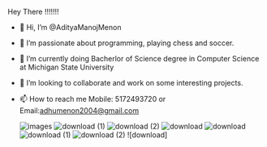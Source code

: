 Hey There !!!!!!!

- 👋 Hi, I’m @AdityaManojMenon
- 👀 I’m passionate about programming, playing chess and soccer.
- 🌱 I’m currently doing Bacherlor of Science degree in Computer Science at Michigan State University
- 💞️ I’m looking to collaborate and work on some interesting projects.
- 📫 How to reach me Mobile: 5172493720 or Email:adhumenon2004@gmail.com
  
   ![images](https://github.com/AdityaManojMenon/AdityaManojMenon/assets/143031124/d9b1b1c4-2460-4d8c-aa5a-91a6b7ab49b0)
![download (1)](https://github.com/AdityaManojMenon/AdityaManojMenon/assets/143031124/989016db-193f-4e92-9dcc-91d87fe0d9d5) ![download (2)](https://github.com/AdityaManojMenon/AdityaManojMenon/assets/143031124/cfa01155-4efb-4c85-abb8-ba162cddc6c8)     ![download](https://github.com/AdityaManojMenon/AdityaManojMenon/assets/143031124/11b50209-f410-4e67-b162-309657e0fba6)  ![download](https://github.com/AdityaManojMenon/AdityaManojMenon/assets/143031124/f8143df2-b813-414a-ae94-e42fb0b50a9b)  ![download (1)](https://github.com/AdityaManojMenon/AdityaManojMenon/assets/143031124/5a7fe385-383c-4a53-a06e-0c47569d21e2)  ![download (2)](https://github.com/AdityaManojMenon/AdityaManojMenon/assets/143031124/e6ed4a2e-247b-4297-9384-fb9b32556799) ![download]









<!---
AdityaManojMenon/AdityaManojMenon is a ✨ special ✨ repository because its `README.md` (this file) appears on your GitHub profile.
You can click the Preview link to take a look at your changes.
--->
